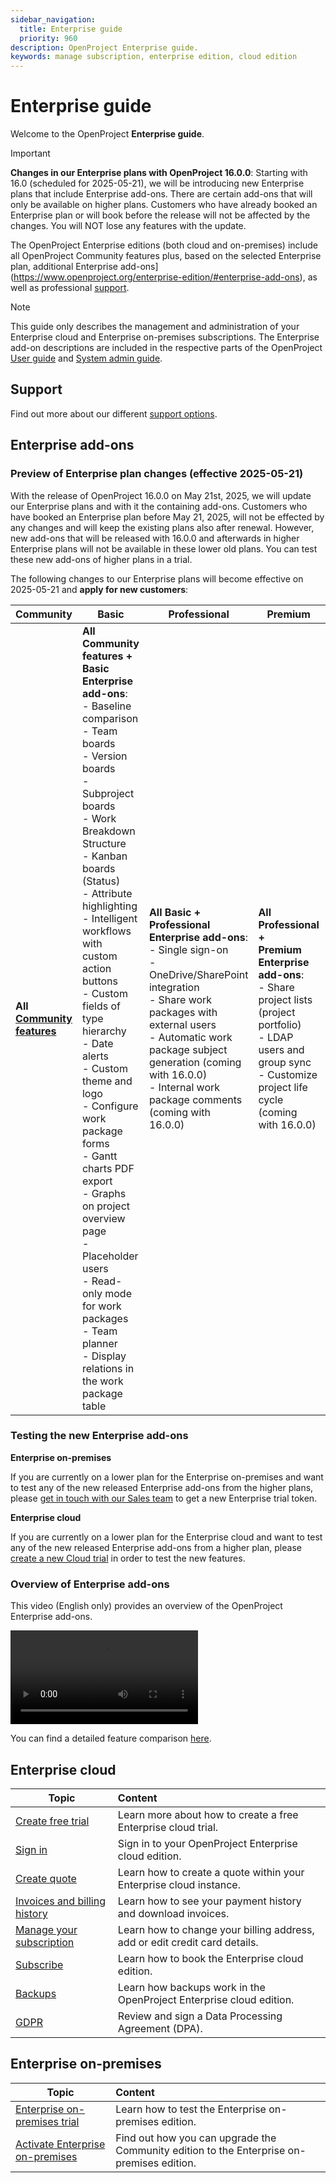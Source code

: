 ```yaml
---
sidebar_navigation:
  title: Enterprise guide
  priority: 960
description: OpenProject Enterprise guide.
keywords: manage subscription, enterprise edition, cloud edition
---
```


# Enterprise guide

Welcome to the OpenProject **Enterprise guide**.

> [!IMPORTANT]
> **Changes in our Enterprise plans with OpenProject 16.0.0**: Starting with 16.0 (scheduled for 2025-05-21), we will be introducing new Enterprise plans that include Enterprise add-ons. There are certain add-ons that will only be available on higher plans.
> Customers who have already booked an Enterprise plan or will book before the release will not be affected by the changes. You will NOT lose any features with the update.

The OpenProject Enterprise editions (both cloud and on-premises) include all OpenProject Community features plus, based on the selected Enterprise plan, additional Enterprise add-ons](https://www.openproject.org/enterprise-edition/#enterprise-add-ons), as well as professional [support](https://www.openproject.org/pricing/#support).

> [!NOTE]
> This guide only describes the management and administration of your Enterprise cloud and Enterprise on-premises subscriptions.
> The Enterprise add-on descriptions are included in the respective parts of the OpenProject [User guide](../user-guide) and [System admin guide](../system-admin-guide).

## Support

Find out more about our different [support options](./support/).

## Enterprise add-ons

### Preview of Enterprise plan changes (effective 2025-05-21)

With the release of OpenProject 16.0.0 on May 21st, 2025, we will update our Enterprise plans and with it the containing add-ons.
Customers who have booked an Enterprise plan before May 21, 2025, will not be effected by any changes and will keep the existing plans also after renewal.
However, new add-ons that will be released with 16.0.0 and afterwards in higher Enterprise plans will not be available in these lower old plans. You can test these new add-ons of higher plans in a trial.

The following changes to our Enterprise plans will become effective on 2025-05-21 and **apply for new customers**:

| Community                                                    | Basic                                                        | Professional                                                 | Premium                                                      | Corporate                                                    |
| ------------------------------------------------------------ | ------------------------------------------------------------ | ------------------------------------------------------------ | ------------------------------------------------------------ | ------------------------------------------------------------ |
| **All [Community features](https://www.openproject-edge.com/pricing/#features)** | **All Community features +**<br />**Basic Enterprise add-ons**:<br />- Baseline comparison<br />- Team boards<br/>- Version boards<br/>- Subproject boards<br/>- Work Breakdown Structure<br/>- Kanban boards (Status)<br/>- Attribute highlighting<br/>- Intelligent workflows with custom action buttons<br/>- Custom fields of type hierarchy<br/>- Date alerts<br/>- Custom theme and logo<br/>- Configure work package forms<br/>- Gantt charts PDF export<br/>- Graphs on project overview page<br/>- Placeholder users<br/>- Read-only mode for work packages<br/>- Team planner<br/>- Display relations in the work package table | **All Basic +**<br />**Professional Enterprise add-ons**:<br />- Single sign-on<br />-  OneDrive/SharePoint integration<br/>- Share work packages with external users<br/>- Automatic work package subject generation (coming with 16.0.0)<br />- Internal work package comments (coming with 16.0.0) | **All Professional +**<br />**Premium Enterprise add-ons**:<br />- Share project lists (project portfolio)<br />- LDAP users and group sync<br />- Customize project life cycle (coming with 16.0.0) | **All Premium +**<br />**Corporate Enterprise add-ons**:<br/>- OIDC & JWTs (coming with 16.0.0) <br />- Nextcloud Hub integration<br/>- openDesk integration<br/>- Antivirus scanning |

### Testing the new Enterprise add-ons

**Enterprise on-premises**

If you are currently on a lower plan for the Enterprise on-premises and want to test any of the new released Enterprise add-ons from the higher plans, please [get in touch with our Sales team](https://www.openproject.org/contact/) to get a new Enterprise trial token.

**Enterprise cloud**

If you are currently on a lower plan for the Enterprise cloud and want to test any of the new released Enterprise add-ons from a higher plan, please [create a new Cloud trial](https://start.openproject.com/) in order to test the new features.

### Overview of Enterprise add-ons

This video (English only) provides an overview of the OpenProject Enterprise add-ons.

![Video illustrating OpenProject Enterprise add-ons](https://openproject-docs.s3.eu-central-1.amazonaws.com/videos/OpenProject-Enterprise-add-ons.mp4)

You can find a detailed feature comparison [here](https://www.openproject.org/pricing/#features).

## Enterprise cloud

| Topic                                                        | Content                                                      |
| ------------------------------------------------------------ | :----------------------------------------------------------- |
| [Create free trial](./enterprise-cloud-guide/create-cloud-trial) | Learn more about how to create a free Enterprise cloud trial. |
| [Sign in](./enterprise-cloud-guide/sign-in/)                 | Sign in to your OpenProject Enterprise cloud edition.        |
| [Create quote](./enterprise-cloud-guide/create-quote-cloud)  | Learn how to create a quote within your Enterprise cloud instance. |
| [Invoices and billing history](./enterprise-cloud-guide/invoices-and-billing-history) | Learn how to see your payment history and download invoices. |
| [Manage your subscription](./enterprise-cloud-guide/manage-cloud-subscription) | Learn how to change your billing address, add or edit credit card details. |
| [Subscribe](./enterprise-cloud-guide/book-cloud)             | Learn how to book the Enterprise cloud edition.              |
| [Backups](./enterprise-cloud-guide/backups)                  | Learn how backups work in the OpenProject Enterprise cloud edition. |
| [GDPR](./enterprise-cloud-guide/gdpr-compliance)             | Review and sign a Data Processing Agreement (DPA).           |

## Enterprise on-premises

| Topic                                                        | Content                                                      |
| ------------------------------------------------------------ | :----------------------------------------------------------- |
| [Enterprise on-premises trial](./enterprise-on-premises-guide/enterprise-on-premises-trial/) | Learn how to test the Enterprise on-premises edition.        |
| [Activate Enterprise on-premises](./enterprise-on-premises-guide/activate-enterprise-on-premises) | Find out how you can upgrade the Community edition to the Enterprise on-premises edition. |

